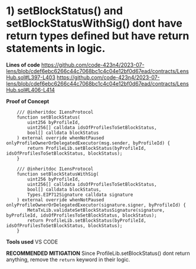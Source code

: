 
# 1) setBlockStatus() and setBlockStatusWithSig() dont have return types defined but have return statements in logic. 

**Lines of code**
https://github.com/code-423n4/2023-07-lens/blob/cdef6ebc6266c44c7068bc1c4c04e12bf0d67ead/contracts/LensHub.sol#L397-L403
https://github.com/code-423n4/2023-07-lens/blob/cdef6ebc6266c44c7068bc1c4c04e12bf0d67ead/contracts/LensHub.sol#L406-L414


**Proof of Concept**
```
    /// @inheritdoc ILensProtocol
    function setBlockStatus(
        uint256 byProfileId,
        uint256[] calldata idsOfProfilesToSetBlockStatus,
        bool[] calldata blockStatus
    ) external override whenNotPaused onlyProfileOwnerOrDelegatedExecutor(msg.sender, byProfileId) {
        return ProfileLib.setBlockStatus(byProfileId, idsOfProfilesToSetBlockStatus, blockStatus);
    }

    /// @inheritdoc ILensProtocol
    function setBlockStatusWithSig(
        uint256 byProfileId,
        uint256[] calldata idsOfProfilesToSetBlockStatus,
        bool[] calldata blockStatus,
        Types.EIP712Signature calldata signature
    ) external override whenNotPaused onlyProfileOwnerOrDelegatedExecutor(signature.signer, byProfileId) {
        MetaTxLib.validateSetBlockStatusSignature(signature, byProfileId, idsOfProfilesToSetBlockStatus, blockStatus);
        return ProfileLib.setBlockStatus(byProfileId, idsOfProfilesToSetBlockStatus, blockStatus);
    }
```
**Tools used**
VS CODE 

**RECOMMENDED MITIGATION**
Since ProfileLib.setBlockStatus() dont return anything, remove the `return` keyword in their logic. 
